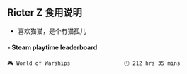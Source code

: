 ## Ricter Z 食用说明
- 喜欢猫猫，是个冇猫孤儿

<!-- steam-box start -->
#### - Steam playtime leaderboard
```text
🎮 World of Warships                 🕘 212 hrs 35 mins
```
<!-- Powered by https://github.com/YouEclipse/steam-box . -->
<!-- steam-box end -->

